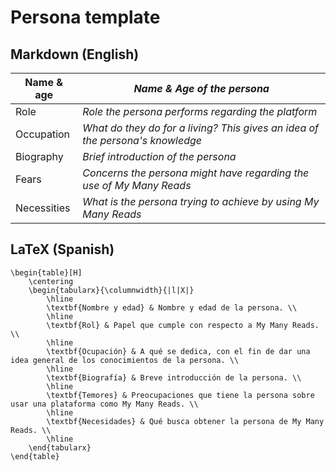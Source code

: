 # Persona template

## Markdown (English)

| Name & age  | _Name & Age of the persona_                                                   |
| ----------- | ----------------------------------------------------------------------------- |
| Role        | _Role the persona performs regarding the platform_                            |
| Occupation  | _What do they do for a living? This gives an idea of the persona's knowledge_ |
| Biography   | _Brief introduction of the persona_                                           |
| Fears       | _Concerns the persona might have regarding the use of My Many Reads_          |
| Necessities | _What is the persona trying to achieve by using My Many Reads_                |

## LaTeX (Spanish)

```
\begin{table}[H]
    \centering
    \begin{tabularx}{\columnwidth}{|l|X|}
        \hline
        \textbf{Nombre y edad} & Nombre y edad de la persona. \\
        \hline
        \textbf{Rol} & Papel que cumple con respecto a My Many Reads. \\
        \hline
        \textbf{Ocupación} & A qué se dedica, con el fin de dar una idea general de los conocimientos de la persona. \\
        \hline
        \textbf{Biografía} & Breve introducción de la persona. \\
        \hline
        \textbf{Temores} & Preocupaciones que tiene la persona sobre usar una plataforma como My Many Reads. \\
        \hline
        \textbf{Necesidades} & Qué busca obtener la persona de My Many Reads. \\
        \hline
    \end{tabularx}
\end{table}
```

